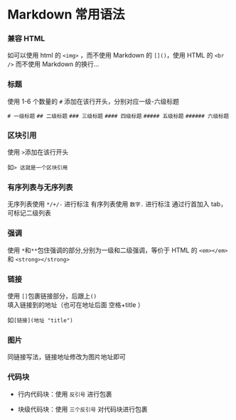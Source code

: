 # Markdown 常用语法

### 兼容 HTML

如可以使用 html 的 `<img>` ，而不使用 Markdown 的 `[]()`，使用 HTML 的 `<br />` 而不使用 Markdown 的换行...

### 标题

使用 1-6 个数量的 `#` 添加在该行开头，分别对应一级-六级标题

`# 一级标题`
`## 二级标题`
`### 三级标题`
`#### 四级标题`
`##### 五级标题`
`###### 六级标题`

### 区块引用

使用 `>`添加在该行开头

如`> 这就是一个区块引用`

### 有序列表与无序列表

无序列表使用 `*/+/-` 进行标注
有序列表使用 `数字.` 进行标注
通过行首加入 tab，可标记二级列表

### 强调

使用 `*`和`**`包住强调的部分,分别为一级和二级强调，等价于 HTML 的 `<em></em>` 和 `<strong></strong>`

### 链接

使用 `[]`包裹链接部分，后跟上`()`填入链接到的地址（也可在地址后面 空格+title ）

如`[链接](地址 "title")`

### 图片

同链接写法，链接地址修改为图片地址即可

### 代码块

- 行内代码块：使用 `反引号` 进行包裹

- 块级代码块：使用 `三个反引号` 对代码块进行包裹
